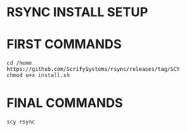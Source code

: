# RSYNC INSTALL SETUP

# FIRST COMMANDS
```
cd /home
https://github.com/ScrifySystems/rsync/releases/tag/SCY
chmod u+x install.sh
```

# FINAL COMMANDS
```scy rsync```
